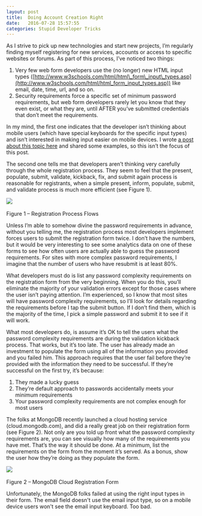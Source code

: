 ```yaml
---
layout: post
title:  Doing Account Creation Right
date:   2016-07-28 15:57:55
categories: Stupid Developer Tricks
---
```

As I strive to pick up new technologies and start new projects, I’m regularly finding myself registering for new services, accounts or access to specific websites or forums. As part of this process, I’ve noticed two things:

1.  Very few web form developers use the (no longer) new HTML input types ([http://www.w3schools.com/html/html\_form\_input\_types.asp](http://www.w3schools.com/html/html_form_input_types.asp)) like email, date, time, url, and so on.
2.  Security requirements force a specific set of minimum password requirements, but web form developers rarely let you know that they even exist, or what they are, until AFTER you’ve submitted credentials that don’t meet the requirements.

In my mind, the first one indicates that the developer isn’t thinking about mobile users (which have special keyboards for the specific input types) and isn’t interested in making input easier on mobile devices. I wrote [a post about this topic here](index.php?option=com_content&view=article&id=427:email-input-on-the-web&catid=14:category-mobile-development&Itemid=138) and shared some examples, so this isn’t the focus of this post.

The second one tells me that developers aren’t thinking very carefully through the whole registration process. They seem to feel that the present, populate, submit, validate, kickback, fix, and submit again process is reasonable for registrants, when a simple present, inform, populate, submit, and validate process is much more efficient (see Figure 1).

![](images/stories/2016/Account-Creation-Form-Flows.png) 

Figure 1 – Registration Process Flows

Unless I’m able to somehow divine the password requirements in advance, without you telling me, the registration process most developers implement forces users to submit the registration form twice. I don’t have the numbers, but it would be very interesting to see some analytics data on one of these forms to see how often users are actually able to guess the password requirements. For sites with more complex password requirements, I imagine that the number of users who have resubmit is at least 80%.

What developers must do is list any password complexity requirements on the registration form from the very beginning. When you do this, you’ll eliminate the majority of your validation errors except for those cases where the user isn’t paying attention. I’m experienced, so I know that most sites will have password complexity requirements, so I’ll look for details regarding the requirements before I tap the submit button. If I don’t find them, which is the majority of the time, I pick a simple password and submit it to see if it will work.

What most developers do, is assume it’s OK to tell the users what the password complexity requirements are during the validation kickback process. That works, but it’s too late. The user has already made an investment to populate the form using all of the information you provided and you failed him. This approach requires that the user fail before they’re provided with the information they need to be successful. If they’re successful on the first try, it’s because:

1.  They made a lucky guess
2.  They’re default approach to passwords accidentally meets your minimum requirements
3.  Your password complexity requirements are not complex enough for most users

The folks at MongoDB recently launched a cloud hosting service (cloud.mongodb.com), and did a really great job on their registration form (see Figure 2). Not only are you told up front what the password complexity requirements are, you can see visually how many of the requirements you have met. That’s the way it should be done. At a minimum, list the requirements on the form from the moment it’s served. As a bonus, show the user how they’re doing as they populate the form.

![](images/stories/2016/account-creation-form.png) 

Figure 2 – MongoDB Cloud Registration Form

Unfortunately, the MongoDB folks failed at using the right input types in their form. The email field doesn't use the email input type, so on a mobile device users won't see the email input keyboard. Too bad.